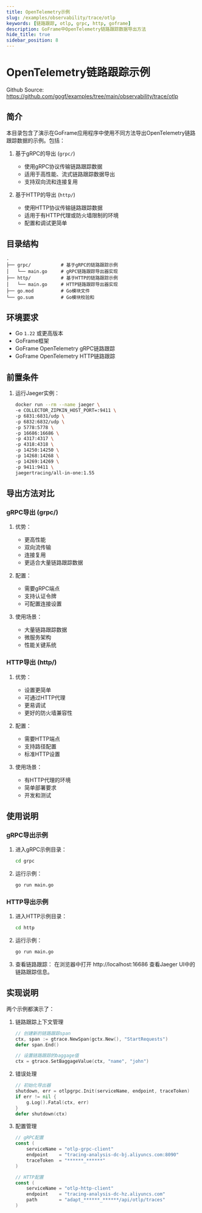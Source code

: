```yaml
---
title: OpenTelemetry示例
slug: /examples/observability/trace/otlp
keywords: [链路跟踪, otlp, grpc, http, goframe]
description: GoFrame中OpenTelemetry链路跟踪数据导出方法
hide_title: true
sidebar_position: 8
---
```


# OpenTelemetry链路跟踪示例

Github Source: https://github.com/gogf/examples/tree/main/observability/trace/otlp


## 简介

本目录包含了演示在GoFrame应用程序中使用不同方法导出OpenTelemetry链路跟踪数据的示例。包括：

1. 基于gRPC的导出 (`grpc/`)
   - 使用gRPC协议传输链路跟踪数据
   - 适用于高性能、流式链路跟踪数据导出
   - 支持双向流和连接复用

2. 基于HTTP的导出 (`http/`)
   - 使用HTTP协议传输链路跟踪数据
   - 适用于有HTTP代理或防火墙限制的环境
   - 配置和调试更简单

## 目录结构

```
.
├── grpc/           # 基于gRPC的链路跟踪示例
│   └── main.go     # gRPC链路跟踪导出器实现
├── http/           # 基于HTTP的链路跟踪示例
│   └── main.go     # HTTP链路跟踪导出器实现
├── go.mod          # Go模块文件
└── go.sum          # Go模块校验和
```

## 环境要求

- Go `1.22` 或更高版本
- GoFrame框架
- GoFrame OpenTelemetry gRPC链路跟踪
- GoFrame OpenTelemetry HTTP链路跟踪

## 前置条件

1. 运行Jaeger实例：
   ```bash
   docker run --rm --name jaeger \
   -e COLLECTOR_ZIPKIN_HOST_PORT=:9411 \
   -p 6831:6831/udp \
   -p 6832:6832/udp \
   -p 5778:5778 \
   -p 16686:16686 \
   -p 4317:4317 \
   -p 4318:4318 \
   -p 14250:14250 \
   -p 14268:14268 \
   -p 14269:14269 \
   -p 9411:9411 \
   jaegertracing/all-in-one:1.55
   ```

## 导出方法对比

### gRPC导出 (grpc/)
1. 优势：
   - 更高性能
   - 双向流传输
   - 连接复用
   - 更适合大量链路跟踪数据

2. 配置：
   - 需要gRPC端点
   - 支持认证令牌
   - 可配置连接设置

3. 使用场景：
   - 大量链路跟踪数据
   - 微服务架构
   - 性能关键系统

### HTTP导出 (http/)
1. 优势：
   - 设置更简单
   - 可通过HTTP代理
   - 更易调试
   - 更好的防火墙兼容性

2. 配置：
   - 需要HTTP端点
   - 支持路径配置
   - 标准HTTP设置

3. 使用场景：
   - 有HTTP代理的环境
   - 简单部署要求
   - 开发和测试

## 使用说明

### gRPC导出示例
1. 进入gRPC示例目录：
   ```bash
   cd grpc
   ```

2. 运行示例：
   ```bash
   go run main.go
   ```

### HTTP导出示例
1. 进入HTTP示例目录：
   ```bash
   cd http
   ```

2. 运行示例：
   ```bash
   go run main.go
   ```

3. 查看链路跟踪：
   在浏览器中打开 http://localhost:16686 查看Jaeger UI中的链路跟踪信息。

## 实现说明

两个示例都演示了：

1. 链路跟踪上下文管理
   ```go
   // 创建新的链路跟踪span
   ctx, span := gtrace.NewSpan(gctx.New(), "StartRequests")
   defer span.End()

   // 设置链路跟踪的baggage值
   ctx = gtrace.SetBaggageValue(ctx, "name", "john")
   ```

2. 错误处理
   ```go
   // 初始化导出器
   shutdown, err = otlpgrpc.Init(serviceName, endpoint, traceToken)
   if err != nil {
       g.Log().Fatal(ctx, err)
   }
   defer shutdown(ctx)
   ```

3. 配置管理
   ```go
   // gRPC配置
   const (
       serviceName = "otlp-grpc-client"
       endpoint    = "tracing-analysis-dc-bj.aliyuncs.com:8090"
       traceToken  = "******_******"
   )

   // HTTP配置
   const (
       serviceName = "otlp-http-client"
       endpoint    = "tracing-analysis-dc-hz.aliyuncs.com"
       path        = "adapt_******_******/api/otlp/traces"
   )
   ```
